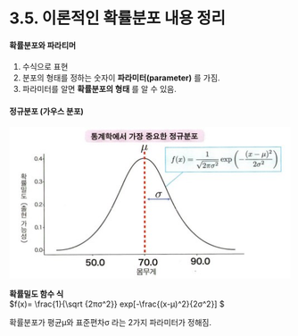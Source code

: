 # 3.5. 이론적인 확률분포 내용 정리

#### 확률분포와 파라티머
1. 수식으로 표현
2. 분포의 형태를 정하는 숫자이 **파라미터(parameter)** 를 가짐.
4. 파라미터를 알면 **확률분포의 형태** 를 알 수 있음.


#### 정규분포 (가우스 분포)
![정규분포의 확률밀도함수](정규분포.jpg)


**확률밀도 함수 식**  
$f(x)=
\frac{1}{\sqrt {2πσ^2}} exp[-\frac{(x-μ)^2}{2σ^2}]
$  

확률분포가 평균μ와 표준편차σ 라는 2가지 파라미터가 정해짐.
